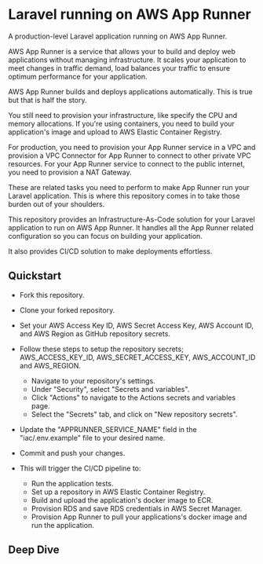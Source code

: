 Laravel running on AWS App Runner
==========================================

A production-level Laravel application running on AWS App Runner.

AWS App Runner is a service that allows your to build and deploy web applications without managing infrastructure. It scales your application to meet changes in traffic demand, load balances your traffic to ensure optimum performance for your application.

AWS App Runner builds and deploys applications automatically. This is true but that is half the story.

You still need to provision your infrastructure, like specify the CPU and memory allocations. If you're using containers, you need to build your application's image and upload to AWS Elastic Container Registry.

For production, you need to provision your App Runner service in a VPC and provision a VPC Connector for App Runner to connect to other private VPC resources. For your App Runner service to connect to the public internet, you need to provision a NAT Gateway.

These are related tasks you need to perform to make App Runner run your Laravel application. This is where this repository comes in to take those burden out of your shoulders.

This repository provides an Infrastructure-As-Code solution for your Laravel application to run on AWS App Runner. It handles all the App Runner related configuration so you can focus on building your application.

It also provides CI/CD solution to make deployments effortless.

## Quickstart
- Fork this repository.
- Clone your forked repository.
- Set your AWS Access Key ID, AWS Secret Access Key, AWS Account ID, and AWS Region as GitHub repository secrets.
- Follow these steps to setup the repository secrets; AWS_ACCESS_KEY_ID, AWS_SECRET_ACCESS_KEY, AWS_ACCOUNT_ID and AWS_REGION.
    - Navigate to your repository's settings.
    - Under "Security", select "Secrets and variables".
    - Click "Actions" to navigate to the Actions secrets and variables page.
    - Select the "Secrets" tab, and click on "New repository secrets".

- Update the "APPRUNNER_SERVICE_NAME" field in the "iac/.env.example" file to your desired name.
- Commit and push your changes.
- This will trigger the CI/CD pipeline to:
    - Run the application tests.
    - Set up a repository in AWS Elastic Container Registry.
    - Build and upload the application's docker image to ECR.
    - Provision RDS and save RDS credentials in AWS Secret Manager.
    - Provision App Runner to pull your applications's docker image and run the application.


## Deep Dive